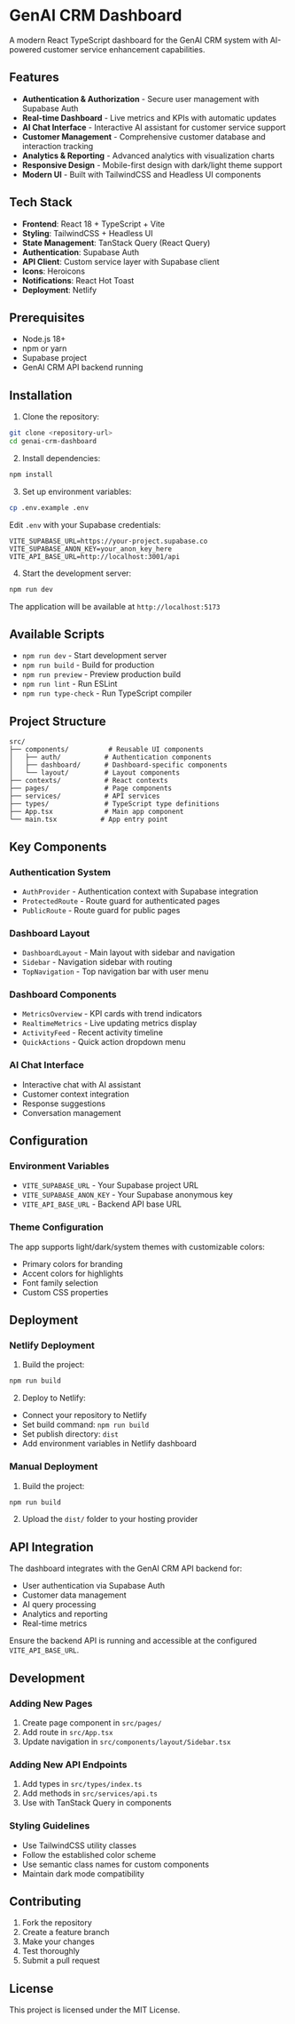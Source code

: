 # GenAI CRM Dashboard

A modern React TypeScript dashboard for the GenAI CRM system with AI-powered customer service enhancement capabilities.

## Features

- **Authentication & Authorization** - Secure user management with Supabase Auth
- **Real-time Dashboard** - Live metrics and KPIs with automatic updates
- **AI Chat Interface** - Interactive AI assistant for customer service support
- **Customer Management** - Comprehensive customer database and interaction tracking
- **Analytics & Reporting** - Advanced analytics with visualization charts
- **Responsive Design** - Mobile-first design with dark/light theme support
- **Modern UI** - Built with TailwindCSS and Headless UI components

## Tech Stack

- **Frontend**: React 18 + TypeScript + Vite
- **Styling**: TailwindCSS + Headless UI
- **State Management**: TanStack Query (React Query)
- **Authentication**: Supabase Auth
- **API Client**: Custom service layer with Supabase client
- **Icons**: Heroicons
- **Notifications**: React Hot Toast
- **Deployment**: Netlify

## Prerequisites

- Node.js 18+ 
- npm or yarn
- Supabase project
- GenAI CRM API backend running

## Installation

1. Clone the repository:
```bash
git clone <repository-url>
cd genai-crm-dashboard
```

2. Install dependencies:
```bash
npm install
```

3. Set up environment variables:
```bash
cp .env.example .env
```

Edit `.env` with your Supabase credentials:
```env
VITE_SUPABASE_URL=https://your-project.supabase.co
VITE_SUPABASE_ANON_KEY=your_anon_key_here
VITE_API_BASE_URL=http://localhost:3001/api
```

4. Start the development server:
```bash
npm run dev
```

The application will be available at `http://localhost:5173`

## Available Scripts

- `npm run dev` - Start development server
- `npm run build` - Build for production
- `npm run preview` - Preview production build
- `npm run lint` - Run ESLint
- `npm run type-check` - Run TypeScript compiler

## Project Structure

```
src/
├── components/          # Reusable UI components
│   ├── auth/           # Authentication components
│   ├── dashboard/      # Dashboard-specific components
│   └── layout/         # Layout components
├── contexts/           # React contexts
├── pages/              # Page components
├── services/           # API services
├── types/              # TypeScript type definitions
├── App.tsx             # Main app component
└── main.tsx           # App entry point
```

## Key Components

### Authentication System
- `AuthProvider` - Authentication context with Supabase integration
- `ProtectedRoute` - Route guard for authenticated pages
- `PublicRoute` - Route guard for public pages

### Dashboard Layout
- `DashboardLayout` - Main layout with sidebar and navigation
- `Sidebar` - Navigation sidebar with routing
- `TopNavigation` - Top navigation bar with user menu

### Dashboard Components
- `MetricsOverview` - KPI cards with trend indicators
- `RealtimeMetrics` - Live updating metrics display
- `ActivityFeed` - Recent activity timeline
- `QuickActions` - Quick action dropdown menu

### AI Chat Interface
- Interactive chat with AI assistant
- Customer context integration
- Response suggestions
- Conversation management

## Configuration

### Environment Variables

- `VITE_SUPABASE_URL` - Your Supabase project URL
- `VITE_SUPABASE_ANON_KEY` - Your Supabase anonymous key
- `VITE_API_BASE_URL` - Backend API base URL

### Theme Configuration

The app supports light/dark/system themes with customizable colors:
- Primary colors for branding
- Accent colors for highlights
- Font family selection
- Custom CSS properties

## Deployment

### Netlify Deployment

1. Build the project:
```bash
npm run build
```

2. Deploy to Netlify:
- Connect your repository to Netlify
- Set build command: `npm run build`
- Set publish directory: `dist`
- Add environment variables in Netlify dashboard

### Manual Deployment

1. Build the project:
```bash
npm run build
```

2. Upload the `dist/` folder to your hosting provider

## API Integration

The dashboard integrates with the GenAI CRM API backend for:

- User authentication via Supabase Auth
- Customer data management
- AI query processing
- Analytics and reporting
- Real-time metrics

Ensure the backend API is running and accessible at the configured `VITE_API_BASE_URL`.

## Development

### Adding New Pages

1. Create page component in `src/pages/`
2. Add route in `src/App.tsx`
3. Update navigation in `src/components/layout/Sidebar.tsx`

### Adding New API Endpoints

1. Add types in `src/types/index.ts`
2. Add methods in `src/services/api.ts`
3. Use with TanStack Query in components

### Styling Guidelines

- Use TailwindCSS utility classes
- Follow the established color scheme
- Use semantic class names for custom components
- Maintain dark mode compatibility

## Contributing

1. Fork the repository
2. Create a feature branch
3. Make your changes
4. Test thoroughly
5. Submit a pull request

## License

This project is licensed under the MIT License.